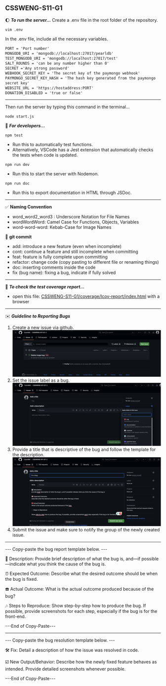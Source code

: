 ## CSSWENG-S11-G1

🌔 ***To run the server...*** 
Create a .env file in the root folder of the repository.
```
vim .env
```
In the .env file, include all the necessary variables.
```
PORT = 'Port number'
MONGODB_URI = 'mongodb://localhost:27017/pearldb'
TEST_MONGODB_URI = 'mongodb://localhost:27017/test'
SALT_ROUNDS = 'can be any number higher than 0'
SECRET ='Any strong password'
WEBHOOK_SECRET_KEY = 'The secret key of the paymongo webhook'
PAYMONGO_SECRET_KEY_HASH = 'The hash key generated from the paymongo secret key'
WEBSITE_URL = 'https://hostaddress:PORT'
DONATION_DISABLED = 'true or false'
```

------

Then run the server by typing this command in the terminal...
```
node start.js
```

🔱 ***For developers...***
```
npm test
```
- Run this to automatically test functions.
- Alternatively, VSCode has a Jest extension that automatically checks the tests when code is updated.

```
npm run dev
```
- Run this to start the server with Nodemon.

```
npm run doc
```
- Run this to export documentation in HTML through JSDoc.

------
  
✅ **Naming Convention**
- word_word2_word3 :  Underscore Notation for File Names
- wordWordWord: Camel Case for Functions, Objects, Variables
- word-word-word: Kebab-Case for Image Names
  
🚀 **git commit**
- add: introduce a new feature (even when incomplete)
- cont: continue a feature and still incomplete when committing
- feat: feature is fully complete upon committing
- refactor: change code (copy pasting to different file or renaming things)
- doc: inserting comments inside the code
- fix (bug name): fixing a bug, indicate if fully solved

------

📖 ***To check the test coverage report...***
- open this file: [CSSWENG-S11-G1/coverage/Icov-report/index.html](/coverage/lcov-report/index.html) with a browser

------

✉️ ***Guideline to Reporting Bugs***

1. Create a new issue via github.
![Alt text](./image.png)
2. Set the issue label as a bug.
![Alt text](./image-1.png)
3. Provide a title that is descriptive of the bug and follow the template for the description.
![Alt text](./image-2.png)
4. Submit the issue and make sure to notify the group of the newly created issue.

------

--- Copy-paste the bug report template below. ---

💾 Description:
Provide brief description of what the bug is, and—if possible—indicate what you think the cause of the bug is.

⏰ Expected Outcome:
Describe what the desired outcome should be when the bug is fixed.

☎️ Actual Outcome:
What is the actual outcome produced because of the bug?

🎶 Steps to Reproduce:
Show step-by-step how to produce the bug. If possible, provide screenshots for each step, especially if the bug is for the front-end.

---End of Copy-Paste---

------

--- Copy-paste the bug resolution template below. ---

🛠️ Fix:
Detail a description of how the issue was resolved in code.

☑️ New Output/Behavior:
Describe how the newly fixed feature behaves as intended. Provide detailed screenshots whenever possible.

---End of Copy-Paste---